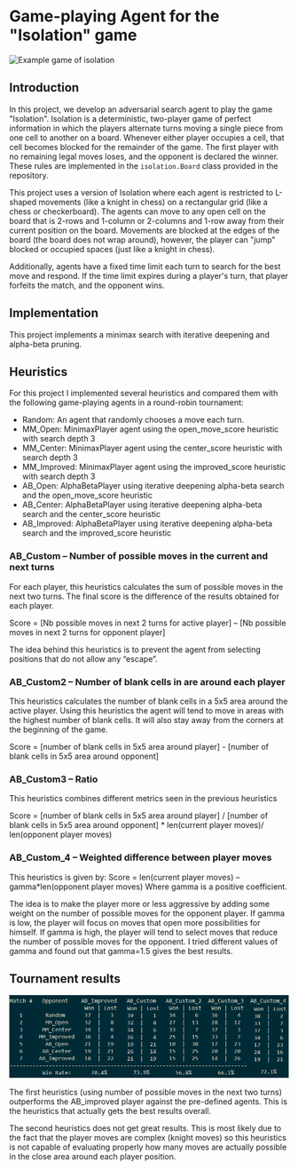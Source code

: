 
# Game-playing Agent for the "Isolation" game

![Example game of isolation](viz.gif)

## Introduction

In this project, we develop an adversarial search agent to play the game "Isolation". Isolation is a deterministic, two-player game of perfect information in which the players alternate turns moving a single piece from one cell to another on a board. Whenever either player occupies a cell, that cell becomes blocked for the remainder of the game. The first player with no remaining legal moves loses, and the opponent is declared the winner. These rules are implemented in the `isolation.Board` class provided in the repository.

This project uses a version of Isolation where each agent is restricted to L-shaped movements (like a knight in chess) on a rectangular grid (like a chess or checkerboard). The agents can move to any open cell on the board that is 2-rows and 1-column or 2-columns and 1-row away from their current position on the board. Movements are blocked at the edges of the board (the board does not wrap around), however, the player can "jump" blocked or occupied spaces (just like a knight in chess).

Additionally, agents have a fixed time limit each turn to search for the best move and respond. If the time limit expires during a player's turn, that player forfeits the match, and the opponent wins.


## Implementation

This project implements a minimax search with iterative deepening and alpha-beta pruning. 

## Heuristics

For this project I implemented several heuristics and compared them with the following game-playing agents in a round-robin tournament:

- Random: An agent that randomly chooses a move each turn.
- MM_Open: MinimaxPlayer agent using the open_move_score heuristic with search depth 3
- MM_Center: MinimaxPlayer agent using the center_score heuristic with search depth 3
- MM_Improved: MinimaxPlayer agent using the improved_score heuristic with search depth 3
- AB_Open: AlphaBetaPlayer using iterative deepening alpha-beta search and the open_move_score heuristic
- AB_Center: AlphaBetaPlayer using iterative deepening alpha-beta search and the center_score heuristic
- AB_Improved: AlphaBetaPlayer using iterative deepening alpha-beta search and the improved_score heuristic

### AB_Custom – Number of possible moves in the current and next turns

For each player, this heuristics calculates the sum of possible moves in the next two turns. The final score is the difference of the results obtained for each player.

Score = [Nb possible moves in next 2 turns for active player] – [Nb possible moves in next 2 turns for opponent player]

The idea behind this heuristics is to prevent the agent from selecting positions that do not allow any “escape”. 

###	AB_Custom2 – Number of blank cells in are around each player

This heuristics calculates the number of blank cells in a 5x5 area around the active player. Using this heuristics the agent will tend to move in areas with the highest number of blank cells. It will also stay away from the corners at the beginning of the game. 

Score = [number of blank cells in 5x5 area around player] - [number of blank cells in 5x5 area around opponent]

###	AB_Custom3 – Ratio

This heuristics combines different metrics seen in the previous heuristics

Score = [number of blank cells in 5x5 area around player] / [number of blank cells in 5x5 area around opponent] * len(current player moves)/ len(opponent player moves)

###	AB_Custom_4 – Weighted difference between player moves

This heuristics is given by:
Score = len(current player moves) – gamma*len(opponent player moves)
Where gamma is a positive coefficient.

The idea is to make the player more or less aggressive by adding some weight on the number of possible moves for the opponent player. If gamma is low, the player will focus on moves that open more possibilities for himself. If gamma is high, the player will tend to select moves that reduce the number of possible moves for the opponent.
I tried different values of gamma and found out that gamma=1.5 gives the best results.

## Tournament results

![tournament results](tournament.png)

The first heuristics (using number of possible moves in the next two turns) outperforms the AB_improved player against the pre-defined agents. This is the heuristics that actually gets the best results overall.

The second heuristics does not get great results. This is most likely due to the fact that the player moves are complex (knight moves) so this heuristics is not capable of evaluating properly how many moves are actually possible in the close area around each player position. 


